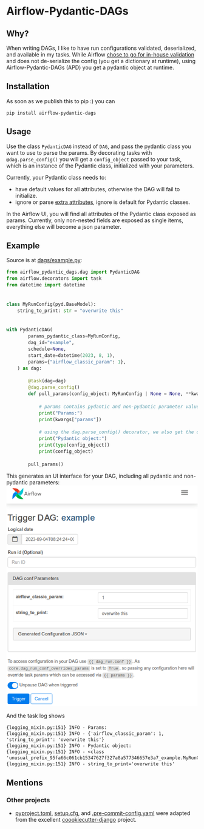 # Airflow-Pydantic-DAGs

## Why?

When writing DAGs, I like to have run configurations validated, deserialized, and
available in my tasks. While Airflow [chose to go for in-house validation](https://github.com/apache/airflow/pull/17100) and does not de-serialize the config (you get a dictionary at runtime), using Airflow-Pydantic-DAGs (APD) you get a pydantic object at runtime.

## Installation

As soon as we publish this to pip :) you can

```
pip install airflow-pydantic-dags
```

## Usage

Use the class `PydanticDAG` instead of `DAG`, and pass the pydantic class you want to use
to parse the params. By decorating tasks with `@dag.parse_config()` you will get a `config_object`
passed to your task, which is an instance of the Pydantic class, initialized with your parameters.

Currently, your Pydantic class needs to:

- have default values for all attributes, otherwise the DAG will fail to initialize.
- ignore or parse [extra attributes](https://docs.pydantic.dev/latest/usage/model_config/#extra-attributes), ignore is default for Pydantic classes.

In the Airflow UI, you will find all attributes of the Pydantic class exposed as
params. Currently, only non-nested fields are exposed as single items, everything
else will become a json parameter.

## Example

Source is at [dags/example.py](dags/example.py):

```python
from airflow_pydantic_dags.dag import PydanticDAG
from airflow.decorators import task
from datetime import datetime


class MyRunConfig(pyd.BaseModel):
    string_to_print: str = "overwrite this"


with PydanticDAG(
        params_pydantic_class=MyRunConfig,
        dag_id="example",
        schedule=None,
        start_date=datetime(2023, 8, 1),
        params={"airflow_classic_param": 1},
    ) as dag:

        @task(dag=dag)
        @dag.parse_config()
        def pull_params(config_object: MyRunConfig | None = None, **kwargs):

            # params contains pydantic and non-pydantic parameter values
            print("Params:")
            print(kwargs["params"])

            # using the dag.parse_config() decorator, we also get the deserialized pydantic object as 'config_object'
            print("Pydantic object:")
            print(type(config_object))
            print(config_object)

        pull_params()
```

This generates an UI interface for your DAG, including all pydantic and non-pydantic parameters:
![Alt text](docs/imgs/example_trigger_ui.png)

And the task log shows

```
{logging_mixin.py:151} INFO - Params:
{logging_mixin.py:151} INFO - {'airflow_classic_param': 1, 'string_to_print': 'overwrite this'}
{logging_mixin.py:151} INFO - Pydantic object:
{logging_mixin.py:151} INFO - <class 'unusual_prefix_95fa66c061cb15347627f327a8a577346657e3a7_example.MyRunConfig'>
{logging_mixin.py:151} INFO - string_to_print='overwrite this'
```

## Mentions

### Other projects

- [pyproject.toml](./pyproject.toml), [setup.cfg](./setup.cfg), and [.pre-commit-config.yaml](./.pre-commit-config.yaml) were adapted from the excellent [coookiecutter-django](https://github.com/cookiecutter/cookiecutter-django) project.
